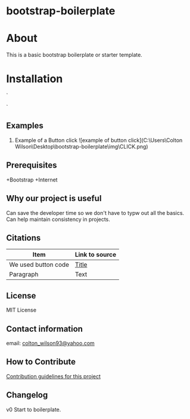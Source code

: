 # bootstrap-boilerplate

# About
This is a basic bootstrap boilerplate or starter template.

# Installation
`<html>
  <head>
  </head>
</html>
`

## Examples
1. Example of a Button click
![example of button click](C:\Users\Colton Wilson\Desktop\bootstrap-boilerplate\img\CLICK.png)

## Prerequisites
+Bootstrap
+Internet

## Why our project is useful
Can save the developer time so we don't have to typw out all the basics. Can help maintain consistency in projects. 

## Citations
| Item        | Link to source |
| ----------- | ----------- |
| We used button code     | [Title](google.com)       |
| Paragraph   | Text        |

## License
MIT License

## Contact information
email: colton_wilson93@yahoo.com

## How to Contribute
[Contribution guidelines for this project](docs.Contributeing.md)

## Changelog
v0 Start to boilerplate.